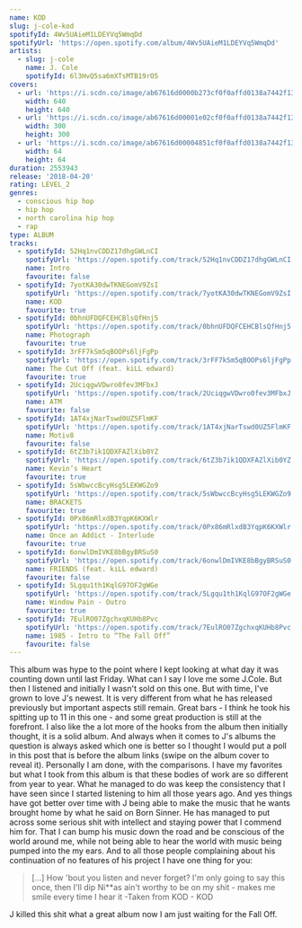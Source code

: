 ```yaml
---
name: KOD
slug: j-cole-kod
spotifyId: 4Wv5UAieM1LDEYVq5WmqDd
spotifyUrl: 'https://open.spotify.com/album/4Wv5UAieM1LDEYVq5WmqDd'
artists:
  - slug: j-cole
    name: J. Cole
    spotifyId: 6l3HvQ5sa6mXTsMTB19rO5
covers:
  - url: 'https://i.scdn.co/image/ab67616d0000b273cf0f0affd0138a7442f13706'
    width: 640
    height: 640
  - url: 'https://i.scdn.co/image/ab67616d00001e02cf0f0affd0138a7442f13706'
    width: 300
    height: 300
  - url: 'https://i.scdn.co/image/ab67616d00004851cf0f0affd0138a7442f13706'
    width: 64
    height: 64
duration: 2553943
release: '2018-04-20'
rating: LEVEL_2
genres:
  - conscious hip hop
  - hip hop
  - north carolina hip hop
  - rap
type: ALBUM
tracks:
  - spotifyId: 52Hq1nvCDDZ17dhgGWLnCI
    spotifyUrl: 'https://open.spotify.com/track/52Hq1nvCDDZ17dhgGWLnCI'
    name: Intro
    favourite: false
  - spotifyId: 7yotKA30dwTKNEGomV9ZsI
    spotifyUrl: 'https://open.spotify.com/track/7yotKA30dwTKNEGomV9ZsI'
    name: KOD
    favourite: true
  - spotifyId: 0bhnUFDQFCEHCBlsQfHnj5
    spotifyUrl: 'https://open.spotify.com/track/0bhnUFDQFCEHCBlsQfHnj5'
    name: Photograph
    favourite: true
  - spotifyId: 3rFF7kSm5qBOOPs6ljFgPp
    spotifyUrl: 'https://open.spotify.com/track/3rFF7kSm5qBOOPs6ljFgPp'
    name: The Cut Off (feat. kiLL edward)
    favourite: true
  - spotifyId: 2UciqgwVDwro0fev3MFbxJ
    spotifyUrl: 'https://open.spotify.com/track/2UciqgwVDwro0fev3MFbxJ'
    name: ATM
    favourite: false
  - spotifyId: 1AT4xjNarTswd0UZ5FlmKF
    spotifyUrl: 'https://open.spotify.com/track/1AT4xjNarTswd0UZ5FlmKF'
    name: Motiv8
    favourite: false
  - spotifyId: 6tZ3b7ik1QDXFAZlXib0YZ
    spotifyUrl: 'https://open.spotify.com/track/6tZ3b7ik1QDXFAZlXib0YZ'
    name: Kevin’s Heart
    favourite: true
  - spotifyId: 5sWbwccBcyHsg5LEKWGZo9
    spotifyUrl: 'https://open.spotify.com/track/5sWbwccBcyHsg5LEKWGZo9'
    name: BRACKETS
    favourite: true
  - spotifyId: 0Px86mRlxdB3YqpK6KXWlr
    spotifyUrl: 'https://open.spotify.com/track/0Px86mRlxdB3YqpK6KXWlr'
    name: Once an Addict - Interlude
    favourite: true
  - spotifyId: 6onwlDmIVKE8bBgyBRSuS0
    spotifyUrl: 'https://open.spotify.com/track/6onwlDmIVKE8bBgyBRSuS0'
    name: FRIENDS (feat. kiLL edward)
    favourite: false
  - spotifyId: 5Lgqu1th1KqlG97OF2gWGe
    spotifyUrl: 'https://open.spotify.com/track/5Lgqu1th1KqlG97OF2gWGe'
    name: Window Pain - Outro
    favourite: true
  - spotifyId: 7EulRO07ZgchxqKUHb8Pvc
    spotifyUrl: 'https://open.spotify.com/track/7EulRO07ZgchxqKUHb8Pvc'
    name: 1985 - Intro to “The Fall Off”
    favourite: false
---
```

This album was hype to the point where I kept looking at what day it was counting down until
last Friday. What can I say I love me some J.Cole. But then I listened and initially I wasn't
sold on this one.  But with time, I've grown to love J's newest. It is very different from
what he has released previously but important aspects still remain. Great bars - I think
he took his spitting up to 11 in this one - and some great production is still at the
forefront. I also like the a lot more of the hooks from the album then initially thought,
it is a solid album. And always when it comes to J's albums the question is always asked
which one is better so I thought I would put a poll in this post that is before the album
links (swipe on the album cover to reveal it). Personally I am done, with the comparisons.
I have my favorites but what I took from this album is that these bodies of work are so
different from year to year. What he managed to do was keep the consistency that I have
seen since I started listening to him all those years ago. And yes things have got better
over time with J being able to make the music that he wants brought home by what he said
on Born Sinner. He has managed to put across some serious shit with intellect and staying
power that I commend him for. That I can bump his music down the road and be conscious of
the world around me, while not being able to hear the world with music being pumped into
the my ears. And to all those people complaining about his continuation of no features of
his project I have one thing for you:

> [...] How 'bout you listen and never forget?
> I'm only going to say this once, then I'll dip
> Ni**as ain't worthy to be on my shit - makes me smile every time I hear it
-Taken from KOD - KOD

J killed this shit what a great album now I am just waiting for the Fall Off.
